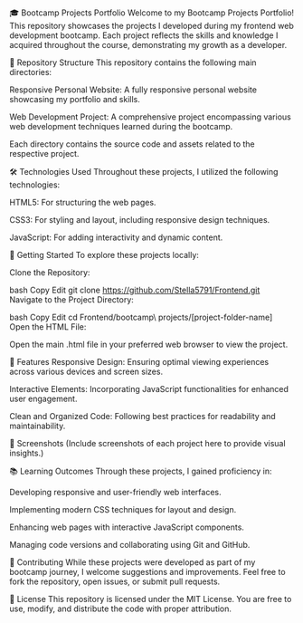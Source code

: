 🎓 Bootcamp Projects Portfolio
Welcome to my Bootcamp Projects Portfolio! This repository showcases the projects I developed during my frontend web development bootcamp. Each project reflects the skills and knowledge I acquired throughout the course, demonstrating my growth as a developer.

📂 Repository Structure
This repository contains the following main directories:

Responsive Personal Website: A fully responsive personal website showcasing my portfolio and skills.​

Web Development Project: A comprehensive project encompassing various web development techniques learned during the bootcamp.​

Each directory contains the source code and assets related to the respective project.

🛠️ Technologies Used
Throughout these projects, I utilized the following technologies:

HTML5: For structuring the web pages.​

CSS3: For styling and layout, including responsive design techniques.​

JavaScript: For adding interactivity and dynamic content.​

🚀 Getting Started
To explore these projects locally:

Clone the Repository:

bash
Copy
Edit
git clone https://github.com/Stella5791/Frontend.git
Navigate to the Project Directory:

bash
Copy
Edit
cd Frontend/bootcamp\ projects/[project-folder-name]
Open the HTML File:

Open the main .html file in your preferred web browser to view the project.

🌟 Features
Responsive Design: Ensuring optimal viewing experiences across various devices and screen sizes.​

Interactive Elements: Incorporating JavaScript functionalities for enhanced user engagement.​

Clean and Organized Code: Following best practices for readability and maintainability.​

📸 Screenshots
(Include screenshots of each project here to provide visual insights.)

📚 Learning Outcomes
Through these projects, I gained proficiency in:

Developing responsive and user-friendly web interfaces.​

Implementing modern CSS techniques for layout and design.​

Enhancing web pages with interactive JavaScript components.​

Managing code versions and collaborating using Git and GitHub.​

🤝 Contributing
While these projects were developed as part of my bootcamp journey, I welcome suggestions and improvements. Feel free to fork the repository, open issues, or submit pull requests.​

📄 License
This repository is licensed under the MIT License. You are free to use, modify, and distribute the code with proper attribution.

